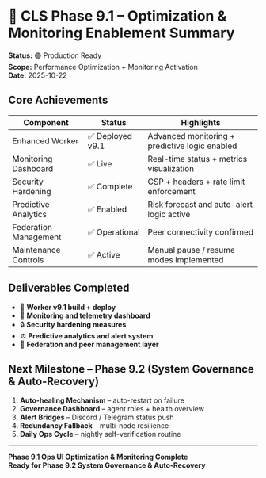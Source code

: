 # 🧠 CLS Phase 9.1 – Optimization & Monitoring Enablement Summary

**Status:** 🟢 Production Ready  
**Scope:** Performance Optimization + Monitoring Activation  
**Date:** 2025-10-22

## Core Achievements

| Component | Status | Highlights |
|-----------|--------|------------|
| Enhanced Worker | ✅ Deployed v9.1 | Advanced monitoring + predictive logic enabled |
| Monitoring Dashboard | ✅ Live | Real-time status + metrics visualization |
| Security Hardening | ✅ Complete | CSP + headers + rate limit enforcement |
| Predictive Analytics | ✅ Enabled | Risk forecast and auto-alert logic active |
| Federation Management | ✅ Operational | Peer connectivity confirmed |
| Maintenance Controls | ✅ Active | Manual pause / resume modes implemented |

## Deliverables Completed

- 🧠 **Worker v9.1 build + deploy**
- 🧾 **Monitoring and telemetry dashboard**
- 🔒 **Security hardening measures**
- ⚙️ **Predictive analytics and alert system**
- 🧩 **Federation and peer management layer**

## Next Milestone – Phase 9.2 (System Governance & Auto-Recovery)

1. **Auto-healing Mechanism** – auto-restart on failure
2. **Governance Dashboard** – agent roles + health overview
3. **Alert Bridges** – Discord / Telegram status push
4. **Redundancy Fallback** – multi-node resilience
5. **Daily Ops Cycle** – nightly self-verification routine

---

**Phase 9.1 Ops UI Optimization & Monitoring Complete**  
**Ready for Phase 9.2 System Governance & Auto-Recovery**
